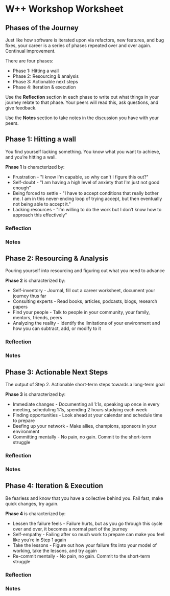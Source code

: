# W++ Workshop Worksheet

## Phases of the Journey

Just like how software is iterated upon via refactors, new features, and bug fixes, your career is a series of phases repeated over and over again. Continual improvement.

There are four phases:

* Phase 1: Hitting a wall
* Phase 2: Resourcing & analysis
* Phase 3: Actionable next steps
* Phase 4: Iteration & execution

Use the **Reflection** section in each phase to write out what things in your journey relate to that phase. Your peers will read this, ask questions, and give feedback.

Use the **Notes** section to take notes in the discussion you have with your peers.

## Phase 1: Hitting a wall
You find yourself lacking something. You know what you want to achieve, and you’re hitting a wall.

**Phase 1** is characterized by:

* Frustration - "I know I'm capable, so why can't I figure this out?"
* Self-doubt - "I am having a high level of anxiety that I'm just not good enough"
* Being forced to settle - "I have to accept conditions that really bother me. I am in this never-ending loop of trying accept, but then eventually not being able to accept it."
* Lacking resources - "I’m willing to do the work but I don’t know how to approach this effectively"

### Reflection

### Notes

## Phase 2: Resourcing & Analysis
Pouring yourself into resourcing and figuring out what you need to advance

**Phase 2** is characterized by:

* Self-inventory - Journal, fill out a career worksheet, document your journey thus far
* Consulting experts - Read books, articles, podcasts, blogs, research papers
* Find your people - Talk to people in your community, your family, mentors, friends, peers
* Analyzing the reality - Identify the limitations of your environment and how you can subtract, add, or modify to it

### Reflection

### Notes

## Phase 3: Actionable Next Steps
The output of Step 2. Actionable short-term steps towards a long-term goal

**Phase 3** is characterized by:

* Immediate changes - Documenting all 1:1s, speaking up once in every meeting, scheduling 1:1s, spending 2 hours studying each week
* Finding opportunities - Look ahead at your calendar and schedule time to prepare
* Beefing up your network - Make allies, champions, sponsors in your environment
* Committing mentally - No pain, no gain. Commit to the short-term struggle

### Reflection

### Notes


## Phase 4: Iteration & Execution
Be fearless and know that you have a collective behind you. Fail fast, make quick changes, try again.

**Phase 4** is characterized by:

* Lessen the failure feels - Failure hurts, but as you go through this cycle over and over, it becomes a normal part of the journey
* Self-empathy - Failing after so much work to prepare can make you feel like you’re in Step 1 again
* Take the lessons - Figure out how your failure fits into your model of working, take the lessons, and try again
* Re-commit mentally - No pain, no gain. Commit to the short-term struggle

### Reflection

### Notes